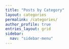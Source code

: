 ```yaml
---
title: "Posts by Category"
layout: categories
permalink: /categories/
author_profile: true
entries_layout: grid
sidebar:
  nav: "sidebar-menu"
---
```

